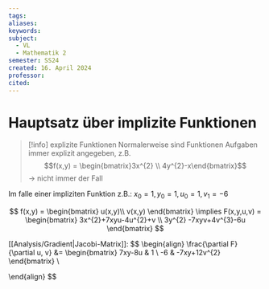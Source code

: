 ```yaml
---
tags: 
aliases: 
keywords: 
subject:
  - VL
  - Mathematik 2
semester: SS24
created: 16. April 2024
professor: 
cited:
---
```

 

# Hauptsatz über implizite Funktionen

> [!info] explizite Funktionen
> Normalerweise sind Funktionen Aufgaben immer explizit angegeben, z.B.
> $$f(x,y) = \begin{bmatrix}3x^{2} \\ 4y^{2}-x\end{bmatrix}$$
> -> nicht immer der Fall

Im falle einer impliziten Funktion z.B.: $x_{0}=1, y_{0}=1,u_{0}=1, v_{1}=-6$

$$
f(x,y) = \begin{bmatrix}
u(x,y)\\ v(x,y)
\end{bmatrix} \implies F(x,y,u,v) = \begin{bmatrix}
3x^{2}+7xyu-4u^{2}+v \\
3y^{2} -7xyv+4v^{3}-6u
\end{bmatrix}
$$

[[Analysis/Gradient|Jacobi-Matrix]]:
$$
\begin{align}
\frac{\partial F}{\partial u, v} &= \begin{bmatrix}
7xy-8u & 1 \\
-6 & -7xy+12v^{2}
\end{bmatrix}
\\

\end{align}
$$